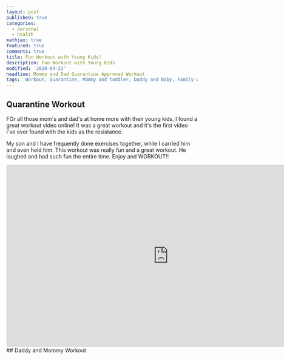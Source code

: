 ```yaml
---
layout: post
published: true
categories:
  - personal
  - health
mathjax: true
featured: true
comments: true
title: Fun Workout with Young Kids!
description: Fun Workout with Young Kids
modified: '2020-04-22'
headline: Mommy and Dad Quarantine Approved Workout
tags: 'Workout, Quarantine, MOmmy and toddler, Daddy and Baby, Family workout'
---
```

## Quarantine Workout

FOr all those mom's and dad's at home more with their young kids, I found a great workout video online!  It was a great workout and it's the first video I've ever found with the kids as the resistance.

My son and I have frequently done exercises together, while I carried him and even held him. This workout was really fun and a great workout.  He laughed and had such fun the entire time.  Enjoy and WORKOUT!!

<div align="center">
  <iframe width="854" height="480" src="https://www.youtube.com/embed/xgYsKKEAK5Q" frameborder="0" allow="autoplay; encrypted-media" allowfullscreen></iframe>
</div>## Daddy and Mommy Workout
